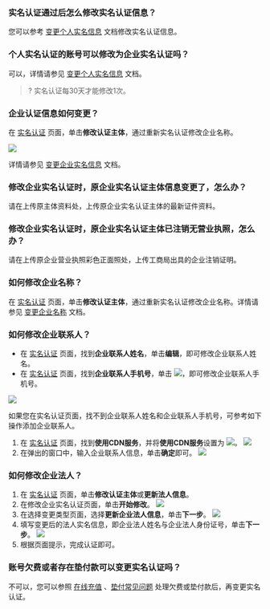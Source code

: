 
### 实名认证通过后怎么修改实名认证信息？

您可以参考 [变更个人实名信息](https://cloud.tencent.com/document/product/378/34075) 文档修改实名认证信息。

### 个人实名认证的账号可以修改为企业实名认证吗？

可以，详情请参见 [变更个人实名信息](https://cloud.tencent.com/document/product/378/34075) 文档。
>? 实名认证每30天才能修改1次。
>

### 企业认证信息如何变更？

在 [实名认证](https://console.cloud.tencent.com/developer/auth) 页面，单击**修改认证主体**，通过重新实名认证修改企业名称。

![](https://main.qcloudimg.com/raw/9370743a3bf5be36a79f045b2ba2a40a.png)

详情请参见 [变更企业实名信息](https://cloud.tencent.com/document/product/378/61027) 文档。

### 修改企业实名认证时，原企业实名认证主体信息变更了，怎么办？

请在上传原主体资料处，上传原企业实名认证主体的最新证件资料。

### 修改企业实名认证时，原企业实名认证主体已注销无营业执照，怎么办？

请在上传原企业营业执照彩色正面照处，上传工商局出具的企业注销证明。

### 如何修改企业名称？

在 [实名认证](https://console.cloud.tencent.com/developer/auth) 页面，单击**修改认证主体**，通过重新实名认证修改企业名称。详情请参见 [变更企业名称](https://cloud.tencent.com/document/product/378/61029) 文档。

### 如何修改企业联系人？

- 在 [实名认证](https://console.cloud.tencent.com/developer/auth) 页面，找到**企业联系人姓名**，单击**编辑**，即可修改企业联系人姓名。
- 在 [实名认证](https://console.cloud.tencent.com/developer/auth) 页面，找到**企业联系人手机号**，单击 ![](https://main.qcloudimg.com/raw/ddb7d79be334083e94f5487471817771.png)，即可修改企业联系人手机号。

![](https://main.qcloudimg.com/raw/1a08a91cad760f9bed961f040ba9553a.png)

如果您在实名认证页面，找不到企业联系人姓名和企业联系人手机号，可参考如下操作添加企业联系人。
1. 在 [实名认证](https://console.cloud.tencent.com/developer/auth) 页面，找到**使用CDN服务**，并将**使用CDN服务**设置为 ![](https://main.qcloudimg.com/raw/8b86d57da4df456a6a174f8a5f345fef.png)。
![](https://main.qcloudimg.com/raw/1f2f2e355b3e7859d661c326644a3ff4.png)
2. 在弹出的窗口中，输入企业联系人信息，单击**确定**即可。
![](https://main.qcloudimg.com/raw/b3852486db6cf3c3faa7f56d09d010f0.png)


### 如何修改企业法人？

1. 在 [实名认证](https://console.cloud.tencent.com/developer/auth) 页面，单击**修改认证主体**或**更新法人信息**。
2. 在修改企业实名认证页面，单击**开始修改**。
![](https://main.qcloudimg.com/raw/9c51d67ec2ab4bde65aa28f22cfdd5dc.png)
3. 在选择变更类型页面，选择**更新企业法人信息**，单击**下一步**。
![](https://main.qcloudimg.com/raw/1f72332e439a715cf55dec457175523c.png)
4. 填写变更后的法人实名信息，即企业法人姓名与企业法人身份证号，单击**下一步**。
![](https://main.qcloudimg.com/raw/d0342140fd783c3b6ca474bae7ac0025.png)
5. 根据页面提示，完成认证即可。

### 账号欠费或者存在垫付款可以变更实名认证吗？

不可以，您可以参照 [在线充值](https://cloud.tencent.com/document/product/555/7425) 、[垫付常见问题](https://cloud.tencent.com/document/product/555/12271) 处理欠费或垫付款后，再变更实名认证。

